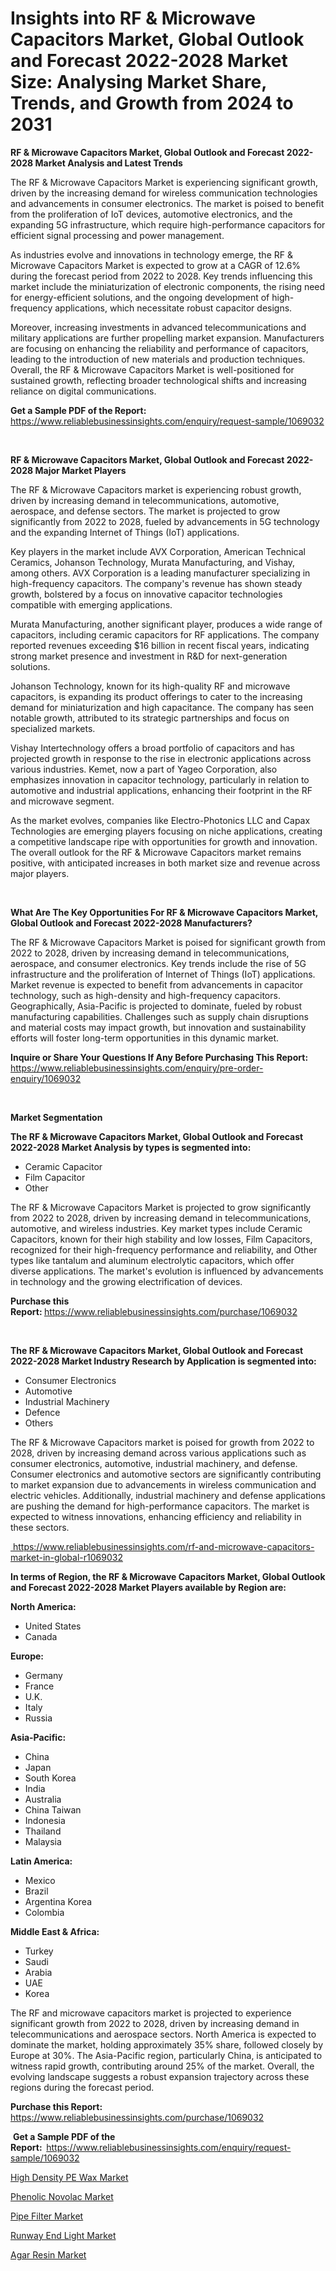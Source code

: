 <p><h1>Insights into RF & Microwave Capacitors Market, Global Outlook and Forecast 2022-2028 Market Size: Analysing Market Share, Trends, and Growth from 2024 to 2031</h1></p><p><strong>RF & Microwave Capacitors Market, Global Outlook and Forecast 2022-2028 Market Analysis and Latest Trends</strong></p>
<p><p>The RF & Microwave Capacitors Market is experiencing significant growth, driven by the increasing demand for wireless communication technologies and advancements in consumer electronics. The market is poised to benefit from the proliferation of IoT devices, automotive electronics, and the expanding 5G infrastructure, which require high-performance capacitors for efficient signal processing and power management.</p><p>As industries evolve and innovations in technology emerge, the RF & Microwave Capacitors Market is expected to grow at a CAGR of 12.6% during the forecast period from 2022 to 2028. Key trends influencing this market include the miniaturization of electronic components, the rising need for energy-efficient solutions, and the ongoing development of high-frequency applications, which necessitate robust capacitor designs.</p><p>Moreover, increasing investments in advanced telecommunications and military applications are further propelling market expansion. Manufacturers are focusing on enhancing the reliability and performance of capacitors, leading to the introduction of new materials and production techniques. Overall, the RF & Microwave Capacitors Market is well-positioned for sustained growth, reflecting broader technological shifts and increasing reliance on digital communications.</p></p>
<p><strong>Get a Sample PDF of the Report:&nbsp;</strong> <a href="https://www.reliablebusinessinsights.com/enquiry/request-sample/1069032">https://www.reliablebusinessinsights.com/enquiry/request-sample/1069032</a></p>
<p>&nbsp;</p>
<p><strong>RF & Microwave Capacitors Market, Global Outlook and Forecast 2022-2028 Major Market Players</strong></p>
<p><p>The RF & Microwave Capacitors market is experiencing robust growth, driven by increasing demand in telecommunications, automotive, aerospace, and defense sectors. The market is projected to grow significantly from 2022 to 2028, fueled by advancements in 5G technology and the expanding Internet of Things (IoT) applications.</p><p>Key players in the market include AVX Corporation, American Technical Ceramics, Johanson Technology, Murata Manufacturing, and Vishay, among others. AVX Corporation is a leading manufacturer specializing in high-frequency capacitors. The company's revenue has shown steady growth, bolstered by a focus on innovative capacitor technologies compatible with emerging applications.</p><p>Murata Manufacturing, another significant player, produces a wide range of capacitors, including ceramic capacitors for RF applications. The company reported revenues exceeding $16 billion in recent fiscal years, indicating strong market presence and investment in R&D for next-generation solutions.</p><p>Johanson Technology, known for its high-quality RF and microwave capacitors, is expanding its product offerings to cater to the increasing demand for miniaturization and high capacitance. The company has seen notable growth, attributed to its strategic partnerships and focus on specialized markets.</p><p>Vishay Intertechnology offers a broad portfolio of capacitors and has projected growth in response to the rise in electronic applications across various industries. Kemet, now a part of Yageo Corporation, also emphasizes innovation in capacitor technology, particularly in relation to automotive and industrial applications, enhancing their footprint in the RF and microwave segment.</p><p>As the market evolves, companies like Electro-Photonics LLC and Capax Technologies are emerging players focusing on niche applications, creating a competitive landscape ripe with opportunities for growth and innovation. The overall outlook for the RF & Microwave Capacitors market remains positive, with anticipated increases in both market size and revenue across major players.</p></p>
<p>&nbsp;</p>
<p><strong>What Are The Key Opportunities For RF & Microwave Capacitors Market, Global Outlook and Forecast 2022-2028 Manufacturers?</strong></p>
<p><p>The RF & Microwave Capacitors Market is poised for significant growth from 2022 to 2028, driven by increasing demand in telecommunications, aerospace, and consumer electronics. Key trends include the rise of 5G infrastructure and the proliferation of Internet of Things (IoT) applications. Market revenue is expected to benefit from advancements in capacitor technology, such as high-density and high-frequency capacitors. Geographically, Asia-Pacific is projected to dominate, fueled by robust manufacturing capabilities. Challenges such as supply chain disruptions and material costs may impact growth, but innovation and sustainability efforts will foster long-term opportunities in this dynamic market.</p></p>
<p><strong>Inquire or Share Your Questions If Any Before Purchasing This Report:</strong> <a href="https://www.reliablebusinessinsights.com/enquiry/pre-order-enquiry/1069032">https://www.reliablebusinessinsights.com/enquiry/pre-order-enquiry/1069032</a></p>
<p>&nbsp;</p>
<p><strong>Market Segmentation</strong></p>
<p><strong>The RF & Microwave Capacitors Market, Global Outlook and Forecast 2022-2028 Market Analysis by types is segmented into:</strong></p>
<p><ul><li>Ceramic Capacitor</li><li>Film Capacitor</li><li>Other</li></ul></p>
<p><p>The RF & Microwave Capacitors Market is projected to grow significantly from 2022 to 2028, driven by increasing demand in telecommunications, automotive, and wireless industries. Key market types include Ceramic Capacitors, known for their high stability and low losses, Film Capacitors, recognized for their high-frequency performance and reliability, and Other types like tantalum and aluminum electrolytic capacitors, which offer diverse applications. The market's evolution is influenced by advancements in technology and the growing electrification of devices.</p></p>
<p><strong>Purchase this Report:&nbsp;</strong><a href="https://www.reliablebusinessinsights.com/purchase/1069032">https://www.reliablebusinessinsights.com/purchase/1069032</a></p>
<p>&nbsp;</p>
<p><strong>The RF & Microwave Capacitors Market, Global Outlook and Forecast 2022-2028 Market Industry Research by Application is segmented into:</strong></p>
<p><ul><li>Consumer Electronics</li><li>Automotive</li><li>Industrial Machinery</li><li>Defence</li><li>Others</li></ul></p>
<p><p>The RF & Microwave Capacitors market is poised for growth from 2022 to 2028, driven by increasing demand across various applications such as consumer electronics, automotive, industrial machinery, and defense. Consumer electronics and automotive sectors are significantly contributing to market expansion due to advancements in wireless communication and electric vehicles. Additionally, industrial machinery and defense applications are pushing the demand for high-performance capacitors. The market is expected to witness innovations, enhancing efficiency and reliability in these sectors.</p></p>
<p><a href="https://www.reliablebusinessinsights.com/rf-and-microwave-capacitors-market-in-global-r1069032">&nbsp;https://www.reliablebusinessinsights.com/rf-and-microwave-capacitors-market-in-global-r1069032</a></p>
<p><strong>In terms of Region, the RF & Microwave Capacitors Market, Global Outlook and Forecast 2022-2028 Market Players available by Region are:</strong></p>
<p>
    <p> <strong> North America: </strong>
        <ul>
            <li>United States</li>
            <li>Canada</li>
        </ul>
        </p> 
    <p> <strong> Europe: </strong>
        <ul>
            <li>Germany</li>
            <li>France</li>
            <li>U.K.</li>
            <li>Italy</li>
            <li>Russia</li>
        </ul>
        </p> 
    <p> <strong> Asia-Pacific: </strong>
        <ul>
            <li>China</li>
            <li>Japan</li>
            <li>South Korea</li>
            <li>India</li>
            <li>Australia</li>
            <li>China Taiwan</li>
            <li>Indonesia</li>
            <li>Thailand</li>
            <li>Malaysia</li>
        </ul>
        </p> 
    <p> <strong> Latin America: </strong>
        <ul>
            <li>Mexico</li>
            <li>Brazil</li>
            <li>Argentina Korea</li>
            <li>Colombia</li>
        </ul>
        </p> 
    <p> <strong> Middle East & Africa: </strong>
        <ul>
            <li>Turkey</li>
            <li>Saudi</li>
            <li>Arabia</li>
            <li>UAE</li>
            <li>Korea</li>
        </ul>
    </p>
    </p>
<p><p>The RF and microwave capacitors market is projected to experience significant growth from 2022 to 2028, driven by increasing demand in telecommunications and aerospace sectors. North America is expected to dominate the market, holding approximately 35% share, followed closely by Europe at 30%. The Asia-Pacific region, particularly China, is anticipated to witness rapid growth, contributing around 25% of the market. Overall, the evolving landscape suggests a robust expansion trajectory across these regions during the forecast period.</p></p>
<p><strong>Purchase this Report: </strong><a href="https://www.reliablebusinessinsights.com/purchase/1069032">https://www.reliablebusinessinsights.com/purchase/1069032</a></p>
<p>&nbsp;<strong>Get a Sample PDF of the Report:&nbsp;&nbsp;</strong><a href="https://www.reliablebusinessinsights.com/enquiry/request-sample/1069032">https://www.reliablebusinessinsights.com/enquiry/request-sample/1069032</a></p>
<p><strong></strong></p>
<p><p><a href="https://medium.com/@luke.bailey5468/the-global-high-density-pe-wax-market-is-a-dynamic-and-growing-industry-51df25c1abd8">High Density PE Wax Market</a></p><p><a href="https://medium.com/@luke.bailey5468/the-global-market-overview-of-the-phenolic-novolac-market-provides-a-unique-perspective-on-the-5b1dc4e097eb">Phenolic Novolac Market</a></p><p><a href="https://issuu.com/reportprime-2/docs/pipe-filter-market-size-2030.pptx_31544f783ff516">Pipe Filter Market</a></p><p><a href="https://www.linkedin.com/pulse/runway-end-light-market2024-2031-industry-insights-investment-iae2f?trackingId=ko9F7oG%2FRHyCyF77%2B8SlGw%3D%3D">Runway End Light Market</a></p><p><a href="https://issuu.com/reportprime-2/docs/agar-resin-market-size-2030.pptx_568359789b0496">Agar Resin Market</a></p></p>